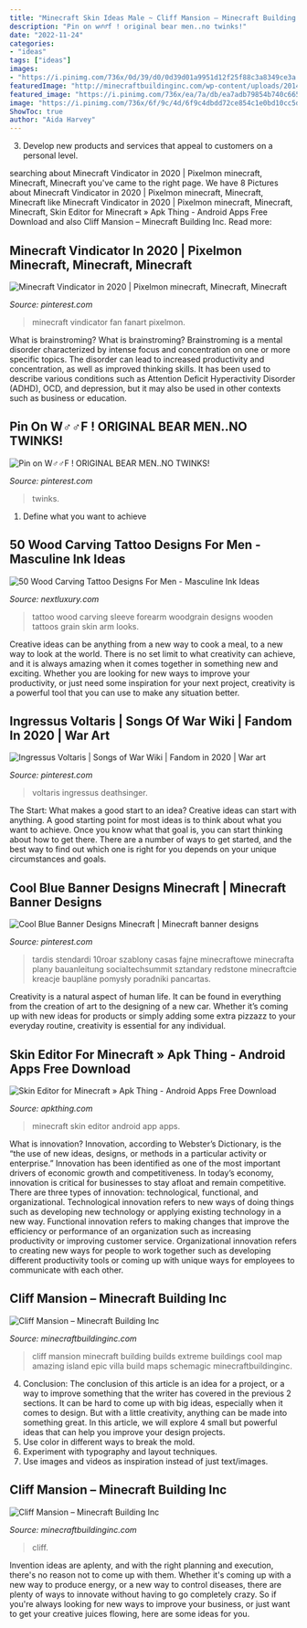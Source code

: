 ```yaml
---
title: "Minecraft Skin Ideas Male ~ Cliff Mansion – Minecraft Building Inc"
description: "Pin on w♂♂f ! original bear men..no twinks!"
date: "2022-11-24"
categories:
- "ideas"
tags: ["ideas"]
images:
- "https://i.pinimg.com/736x/0d/39/d0/0d39d01a9951d12f25f88c3a8349ce3a.jpg"
featuredImage: "http://minecraftbuildinginc.com/wp-content/uploads/2014/03/cliff-mansion-minecraft-building-ideas-3.jpg"
featured_image: "https://i.pinimg.com/736x/ea/7a/db/ea7adb79854b740c6655d5753fb2c8a8.jpg"
image: "https://i.pinimg.com/736x/6f/9c/4d/6f9c4dbdd72ce854c1e0bd10cc5d028c.jpg"
ShowToc: true
author: "Aida Harvey"
---
```



3. Develop new products and services that appeal to customers on a personal level.

	

		
searching about Minecraft Vindicator in 2020 | Pixelmon minecraft, Minecraft, Minecraft you've came to the right page. We have 8 Pictures about Minecraft Vindicator in 2020 | Pixelmon minecraft, Minecraft, Minecraft like Minecraft Vindicator in 2020 | Pixelmon minecraft, Minecraft, Minecraft, Skin Editor for Minecraft » Apk Thing - Android Apps Free Download and also Cliff Mansion – Minecraft Building Inc. Read more:
		
    
## Minecraft Vindicator In 2020 | Pixelmon Minecraft, Minecraft, Minecraft

<img loading=lazy src="https://i.pinimg.com/736x/6f/9c/4d/6f9c4dbdd72ce854c1e0bd10cc5d028c.jpg" onerror="this.onerror=null;this.src='https://tse3.mm.bing.net/th?id=OIP.1sB2C0ot7v-LEKgr_-Qi7QHaId&amp;pid=15.1';" alt="Minecraft Vindicator in 2020 | Pixelmon minecraft, Minecraft, Minecraft">

_Source: pinterest.com_

>minecraft vindicator fan fanart pixelmon. 

	

What is brainstroming?
What is brainstroming? Brainstroming is a mental disorder characterized by intense focus and concentration on one or more specific topics. The disorder can lead to increased productivity and concentration, as well as improved thinking skills. It has been used to describe various conditions such as Attention Deficit Hyperactivity Disorder (ADHD), OCD, and depression, but it may also be used in other contexts such as business or education.

    
## Pin On W♂♂F ! ORIGINAL BEAR MEN..NO TWINKS!

<img loading=lazy src="https://i.pinimg.com/736x/4d/65/50/4d655064bba1cdb7afad3275366b4d58.jpg" onerror="this.onerror=null;this.src='https://tse3.mm.bing.net/th?id=OIP.WxQvP2F_GgVSrcwGSGDmsgAAAA&amp;pid=15.1';" alt="Pin on W♂♂F ! ORIGINAL BEAR MEN..NO TWINKS!">

_Source: pinterest.com_

>twinks. 

	

1. Define what you want to achieve 

    
## 50 Wood Carving Tattoo Designs For Men - Masculine Ink Ideas

<img loading=lazy src="http://nextluxury.com/wp-content/uploads/woodgrain-male-wood-carving-forearm-sleeve-tattoo.jpg" onerror="this.onerror=null;this.src='https://tse4.mm.bing.net/th?id=OIP.Htt_lW5-LVQaelWR9YVOggHaIC&amp;pid=15.1';" alt="50 Wood Carving Tattoo Designs For Men - Masculine Ink Ideas">

_Source: nextluxury.com_

>tattoo wood carving sleeve forearm woodgrain designs wooden tattoos grain skin arm looks. 

	

Creative ideas can be anything from a new way to cook a meal, to a new way to look at the world. There is no set limit to what creativity can achieve, and it is always amazing when it comes together in something new and exciting. Whether you are looking for new ways to improve your productivity, or just need some inspiration for your next project, creativity is a powerful tool that you can use to make any situation better.

    
## Ingressus Voltaris | Songs Of War Wiki | Fandom In 2020 | War Art

<img loading=lazy src="https://i.pinimg.com/736x/0d/39/d0/0d39d01a9951d12f25f88c3a8349ce3a.jpg" onerror="this.onerror=null;this.src='https://tse2.mm.bing.net/th?id=OIP.70tjnH0J2X7HCrh7ge2mvwHaFn&amp;pid=15.1';" alt="Ingressus Voltaris | Songs of War Wiki | Fandom in 2020 | War art">

_Source: pinterest.com_

>voltaris ingressus deathsinger. 

	

The Start: What makes a good start to an idea?
Creative ideas can start with anything. A good starting point for most ideas is to think about what you want to achieve. Once you know what that goal is, you can start thinking about how to get there. There are a number of ways to get started, and the best way to find out which one is right for you depends on your unique circumstances and goals.

    
## Cool Blue Banner Designs Minecraft | Minecraft Banner Designs

<img loading=lazy src="https://i.pinimg.com/736x/ea/7a/db/ea7adb79854b740c6655d5753fb2c8a8.jpg" onerror="this.onerror=null;this.src='https://tse1.mm.bing.net/th?id=OIP.sJ5Y8ZKOedzrjxI0r88WvAHaFz&amp;pid=15.1';" alt="Cool Blue Banner Designs Minecraft | Minecraft banner designs">

_Source: pinterest.com_

>tardis stendardi 10roar szablony casas fajne minecraftowe minecrafta plany bauanleitung socialtechsummit sztandary redstone minecraftcie kreacje baupläne pomysły poradniki pancartas. 

	

Creativity is a natural aspect of human life. It can be found in everything from the creation of art to the designing of a new car. Whether it’s coming up with new ideas for products or simply adding some extra pizzazz to your everyday routine, creativity is essential for any individual.

    
## Skin Editor For Minecraft » Apk Thing - Android Apps Free Download

<img loading=lazy src="https://static.apkthing.com/uploads/posts/2015-09/1443046110_skin-editor-for-minecraftbd.png" onerror="this.onerror=null;this.src='https://tse4.mm.bing.net/th?id=OIP.uXxQk_RJrPGUj5l6R69VJAHaMW&amp;pid=15.1';" alt="Skin Editor for Minecraft » Apk Thing - Android Apps Free Download">

_Source: apkthing.com_

>minecraft skin editor android app apps. 

	

What is innovation?
Innovation, according to Webster’s Dictionary, is the “the use of new ideas, designs, or methods in a particular activity or enterprise.” Innovation has been identified as one of the most important drivers of economic growth and competitiveness. In today’s economy, innovation is critical for businesses to stay afloat and remain competitive. There are three types of innovation: technological, functional, and organizational.
Technological innovation refers to new ways of doing things such as developing new technology or applying existing technology in a new way. Functional innovation refers to making changes that improve the efficiency or performance of an organization such as increasing productivity or improving customer service. Organizational innovation refers to creating new ways for people to work together such as developing different productivity tools or coming up with unique ways for employees to communicate with each other.

    
## Cliff Mansion – Minecraft Building Inc

<img loading=lazy src="http://minecraftbuildinginc.com/wp-content/uploads/2014/03/cliff-mansion-minecraft-building-ideas-3.jpg" onerror="this.onerror=null;this.src='https://tse2.mm.bing.net/th?id=OIP.n9dAHb4FYMyigBQVypg74QHaEK&amp;pid=15.1';" alt="Cliff Mansion – Minecraft Building Inc">

_Source: minecraftbuildinginc.com_

>cliff mansion minecraft building builds extreme buildings cool map amazing island epic villa build maps schemagic minecraftbuildinginc. 

	

4. Conclusion: The conclusion of this article is an idea for a project, or a way to improve something that the writer has covered in the previous 2 sections.
It can be hard to come up with big ideas, especially when it comes to design. But with a little creativity, anything can be made into something great. In this article, we will explore 4 small but powerful ideas that can help you improve your design projects.
1. Use color in different ways to break the mold.
2. Experiment with typography and layout techniques.
3. Use images and videos as inspiration instead of just text/images.

    
## Cliff Mansion – Minecraft Building Inc

<img loading=lazy src="https://minecraftbuildinginc.com/wp-content/uploads/2014/03/cliff-mansion-minecraft-building-ideas-8.jpg" onerror="this.onerror=null;this.src='https://tse3.mm.bing.net/th?id=OIP.qB6k9-f3IrRylJ94rdODIwHaEW&amp;pid=15.1';" alt="Cliff Mansion – Minecraft Building Inc">

_Source: minecraftbuildinginc.com_

>cliff. 

	

Invention ideas are aplenty, and with the right planning and execution, there's no reason not to come up with them. Whether it's coming up with a new way to produce energy, or a new way to control diseases, there are plenty of ways to innovate without having to go completely crazy. So if you're always looking for new ways to improve your business, or just want to get your creative juices flowing, here are some ideas for you.

